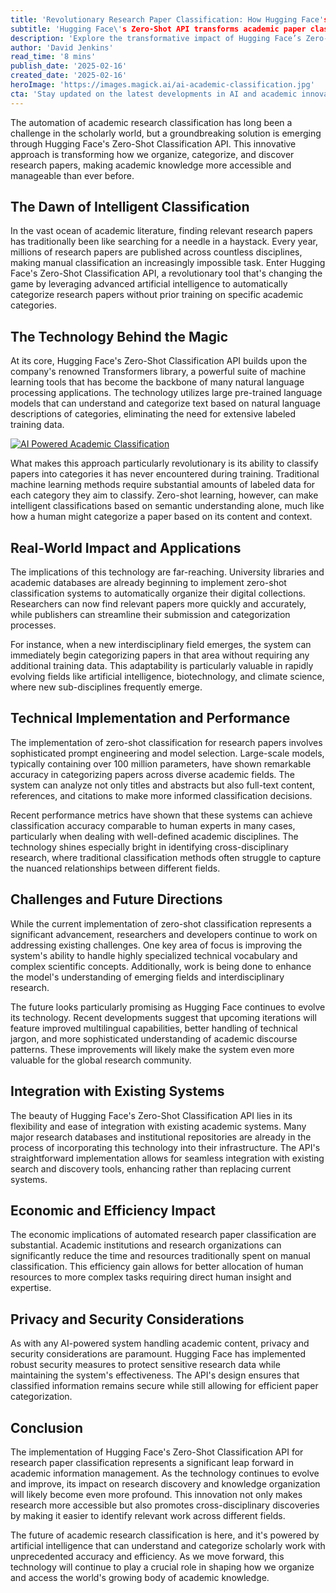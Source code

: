 ```yaml
---
title: 'Revolutionary Research Paper Classification: How Hugging Face's Zero-Shot API is Reshaping Academic Discovery'
subtitle: 'Hugging Face\'s Zero-Shot API transforms academic paper classification with AI'
description: 'Explore the transformative impact of Hugging Face’s Zero-Shot Classification API in automating academic research classification through advanced AI technology. Discover how this innovative tool enhances the accessibility and management of scholarly knowledge by automatically categorizing research papers without prior training, and its far-reaching implications across disciplines.'
author: 'David Jenkins'
read_time: '8 mins'
publish_date: '2025-02-16'
created_date: '2025-02-16'
heroImage: 'https://images.magick.ai/ai-academic-classification.jpg'
cta: 'Stay updated on the latest developments in AI and academic innovation! Follow us on LinkedIn to join a community of forward-thinking professionals shaping the future of research and technology.'
---
```


The automation of academic research classification has long been a challenge in the scholarly world, but a groundbreaking solution is emerging through Hugging Face's Zero-Shot Classification API. This innovative approach is transforming how we organize, categorize, and discover research papers, making academic knowledge more accessible and manageable than ever before.

## The Dawn of Intelligent Classification

In the vast ocean of academic literature, finding relevant research papers has traditionally been like searching for a needle in a haystack. Every year, millions of research papers are published across countless disciplines, making manual classification an increasingly impossible task. Enter Hugging Face's Zero-Shot Classification API, a revolutionary tool that's changing the game by leveraging advanced artificial intelligence to automatically categorize research papers without prior training on specific academic categories.

## The Technology Behind the Magic

At its core, Hugging Face's Zero-Shot Classification API builds upon the company's renowned Transformers library, a powerful suite of machine learning tools that has become the backbone of many natural language processing applications. The technology utilizes large pre-trained language models that can understand and categorize text based on natural language descriptions of categories, eliminating the need for extensive labeled training data.

[![AI Powered Academic Classification](https://i.magick.ai/PIXE/1739725926852_magick_img.webp)](https://i.magick.ai/PIXE/1739725926852_magick_img.webp)

What makes this approach particularly revolutionary is its ability to classify papers into categories it has never encountered during training. Traditional machine learning methods require substantial amounts of labeled data for each category they aim to classify. Zero-shot learning, however, can make intelligent classifications based on semantic understanding alone, much like how a human might categorize a paper based on its content and context.

## Real-World Impact and Applications

The implications of this technology are far-reaching. University libraries and academic databases are already beginning to implement zero-shot classification systems to automatically organize their digital collections. Researchers can now find relevant papers more quickly and accurately, while publishers can streamline their submission and categorization processes.

For instance, when a new interdisciplinary field emerges, the system can immediately begin categorizing papers in that area without requiring any additional training data. This adaptability is particularly valuable in rapidly evolving fields like artificial intelligence, biotechnology, and climate science, where new sub-disciplines frequently emerge.

## Technical Implementation and Performance

The implementation of zero-shot classification for research papers involves sophisticated prompt engineering and model selection. Large-scale models, typically containing over 100 million parameters, have shown remarkable accuracy in categorizing papers across diverse academic fields. The system can analyze not only titles and abstracts but also full-text content, references, and citations to make more informed classification decisions.

Recent performance metrics have shown that these systems can achieve classification accuracy comparable to human experts in many cases, particularly when dealing with well-defined academic disciplines. The technology shines especially bright in identifying cross-disciplinary research, where traditional classification methods often struggle to capture the nuanced relationships between different fields.

## Challenges and Future Directions

While the current implementation of zero-shot classification represents a significant advancement, researchers and developers continue to work on addressing existing challenges. One key area of focus is improving the system's ability to handle highly specialized technical vocabulary and complex scientific concepts. Additionally, work is being done to enhance the model's understanding of emerging fields and interdisciplinary research.

The future looks particularly promising as Hugging Face continues to evolve its technology. Recent developments suggest that upcoming iterations will feature improved multilingual capabilities, better handling of technical jargon, and more sophisticated understanding of academic discourse patterns. These improvements will likely make the system even more valuable for the global research community.

## Integration with Existing Systems

The beauty of Hugging Face's Zero-Shot Classification API lies in its flexibility and ease of integration with existing academic systems. Many major research databases and institutional repositories are already in the process of incorporating this technology into their infrastructure. The API's straightforward implementation allows for seamless integration with existing search and discovery tools, enhancing rather than replacing current systems.

## Economic and Efficiency Impact

The economic implications of automated research paper classification are substantial. Academic institutions and research organizations can significantly reduce the time and resources traditionally spent on manual classification. This efficiency gain allows for better allocation of human resources to more complex tasks requiring direct human insight and expertise.

## Privacy and Security Considerations

As with any AI-powered system handling academic content, privacy and security considerations are paramount. Hugging Face has implemented robust security measures to protect sensitive research data while maintaining the system's effectiveness. The API's design ensures that classified information remains secure while still allowing for efficient paper categorization.

## Conclusion

The implementation of Hugging Face's Zero-Shot Classification API for research paper classification represents a significant leap forward in academic information management. As the technology continues to evolve and improve, its impact on research discovery and knowledge organization will likely become even more profound. This innovation not only makes research more accessible but also promotes cross-disciplinary discoveries by making it easier to identify relevant work across different fields.

The future of academic research classification is here, and it's powered by artificial intelligence that can understand and categorize scholarly work with unprecedented accuracy and efficiency. As we move forward, this technology will continue to play a crucial role in shaping how we organize and access the world's growing body of academic knowledge.